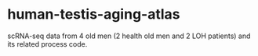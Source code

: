 # human-testis-aging-atlas
scRNA-seq data from 4 old men (2 health old men and 2 LOH patients) and its related process code.
